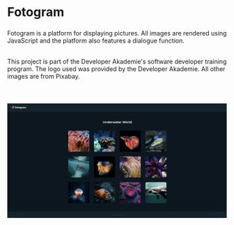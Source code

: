 <h1 align="left">Fotogram</h1>

###

<p align="left">Fotogram is a platform for displaying pictures. All images are rendered using JavaScript and the platform also features a dialogue function.<br><br> 

This project is part of the Developer Akademie's software developer training program. The logo used was provided by the Developer Akademie. All other images are from Pixabay.
</p><br>

###

![Fotogram](./img/fotogram.jpg)
